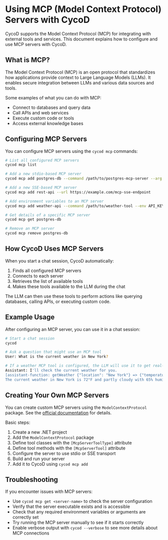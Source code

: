 # Using MCP (Model Context Protocol) Servers with CycoD

CycoD supports the Model Context Protocol (MCP) for integrating with external tools and services. This document explains how to configure and use MCP servers with CycoD.

## What is MCP?

The Model Context Protocol (MCP) is an open protocol that standardizes how applications provide context to Large Language Models (LLMs). It enables secure integration between LLMs and various data sources and tools.

Some examples of what you can do with MCP:
- Connect to databases and query data
- Call APIs and web services
- Execute custom code or tools
- Access external knowledge bases

## Configuring MCP Servers

You can configure MCP servers using the `cycod mcp` commands:

```bash
# List all configured MCP servers
cycod mcp list

# Add a new stdio-based MCP server
cycod mcp add postgres-db --command /path/to/postgres-mcp-server --arg --connection-string --arg "postgres://user:pass@localhost:5432/mydb"

# Add a new SSE-based MCP server
cycod mcp add rest-api --url https://example.com/mcp-sse-endpoint

# Add environment variables to an MCP server
cycod mcp add weather-api --command /path/to/weather-tool --env API_KEY=abc123 --env CACHE_DIR=/tmp

# Get details of a specific MCP server
cycod mcp get postgres-db

# Remove an MCP server
cycod mcp remove postgres-db
```

## How CycoD Uses MCP Servers

When you start a chat session, CycoD automatically:

1. Finds all configured MCP servers
2. Connects to each server
3. Retrieves the list of available tools
4. Makes these tools available to the LLM during the chat

The LLM can then use these tools to perform actions like querying databases, calling APIs, or executing custom code.

## Example Usage

After configuring an MCP server, you can use it in a chat session:

```bash
# Start a chat session
cycod

# Ask a question that might use an MCP tool
User: What is the current weather in New York?

# If a weather MCP tool is configured, the LLM will use it to get real-time data
Assistant: I'll check the current weather for you.
[assistant-function: getWeather {"location": "New York"} => {"temperature": 72, "condition": "Partly Cloudy", "humidity": 65}]
The current weather in New York is 72°F and partly cloudy with 65% humidity.
```

## Creating Your Own MCP Servers

You can create custom MCP servers using the `ModelContextProtocol` package. See the [official documentation](https://github.com/modelcontextprotocol/csharp-sdk) for details.

Basic steps:
1. Create a new .NET project
2. Add the `ModelContextProtocol` package
3. Define tool classes with the `[McpServerToolType]` attribute
4. Define tool methods with the `[McpServerTool]` attribute
5. Configure the server to use stdio or SSE transport
6. Build and run your server
7. Add it to CycoD using `cycod mcp add`

## Troubleshooting

If you encounter issues with MCP servers:

- Use `cycod mcp get <server-name>` to check the server configuration
- Verify that the server executable exists and is accessible
- Check that any required environment variables or arguments are correctly set
- Try running the MCP server manually to see if it starts correctly
- Enable verbose output with `cycod --verbose` to see more details about MCP connections